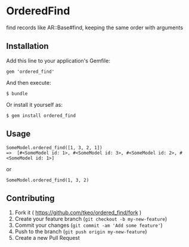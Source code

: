# OrderedFind

find records like AR::Base#find, keeping the same order with arguments

## Installation

Add this line to your application's Gemfile:

    gem 'ordered_find'

And then execute:

    $ bundle

Or install it yourself as:

    $ gem install ordered_find

## Usage

```
SomeModel.ordered_find([1, 3, 2, 1])
=>  [#<SomeModel id: 1>, #<SomeModel id: 3>, #<SomeModel id: 2>, #<SomeModel id: 1>]
```
or
```
SomeModel.ordered_find(1, 3, 2)
```

## Contributing

1. Fork it ( https://github.com/tkeo/ordered_find/fork )
2. Create your feature branch (`git checkout -b my-new-feature`)
3. Commit your changes (`git commit -am 'Add some feature'`)
4. Push to the branch (`git push origin my-new-feature`)
5. Create a new Pull Request
